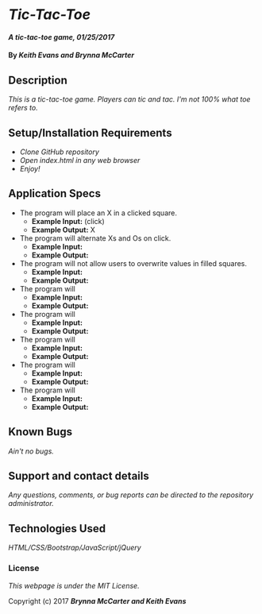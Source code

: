# _Tic-Tac-Toe_

#### _A tic-tac-toe game, 01/25/2017_

#### By _**Keith Evans and Brynna McCarter**_

## Description

_This is a tic-tac-toe game. Players can tic and tac. I'm not 100% what toe refers to._

## Setup/Installation Requirements

* _Clone GitHub repository_
* _Open index.html in any web browser_
* _Enjoy!_

## Application Specs

* The program will place an X in a clicked square.
  * **Example Input:** (click)
  * **Example Output:** X
* The program will alternate Xs and Os on click.
  * **Example Input:**
  * **Example Output:**
* The program will not allow users to overwrite values in filled squares.
  * **Example Input:**
  * **Example Output:**
* The program will
  * **Example Input:**
  * **Example Output:**
* The program will
  * **Example Input:**
  * **Example Output:**
* The program will
  * **Example Input:**
  * **Example Output:**
* The program will
  * **Example Input:**
  * **Example Output:**
* The program will
  * **Example Input:**
  * **Example Output:**


## Known Bugs

_Ain't no bugs._

## Support and contact details

_Any questions, comments, or bug reports can be directed to the repository administrator._

## Technologies Used

_HTML/CSS/Bootstrap/JavaScript/jQuery_

### License

*This webpage is under the MIT License.*

Copyright (c) 2017 **_Brynna McCarter and Keith Evans_**

